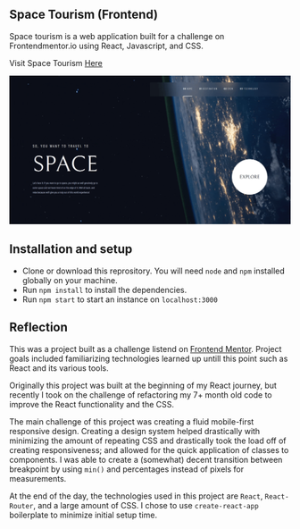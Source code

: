 ## Space Tourism (Frontend)

Space tourism is a web application built for a challenge on Frontendmentor.io using React, Javascript, and CSS.

Visit Space Tourism [Here](https://neptunerjo.github.io/space-tourism/)

![Walkthrough Gif](walkthrough.gif)

## Installation and setup

- Clone or download this reprository. You will need `node` and `npm` installed globally on your machine.
- Run `npm install` to install the dependencies.
- Run `npm start` to start an instance on `localhost:3000`

## Reflection

This was a project built as a challenge listend on [Frontend Mentor](https://www.frontendmentor.io/challenges/space-tourism-multipage-website-gRWj1URZ3).
Project goals included familiarizing technologies learned up untill this point such as React and its various tools.

Originally this project was built at the beginning of my React journey, but recently I took on the challenge of refactoring my 7+ month old code
to improve the React functionality and the CSS.

The main challenge of this project was creating a fluid mobile-first responsive design. Creating a design system helped drastically with minimizing the amount of
repeating CSS and drastically took the load off of creating responsiveness; and allowed for the quick application of classes to components.
I was able to create a (somewhat) decent transition between breakpoint by using `min()` and percentages instead of pixels for measurements.

At the end of the day, the technologies used in this project are `React`, `React-Router`, and a large amount of CSS. I chose to use `create-react-app`
boilerplate to minimize initial setup time.
